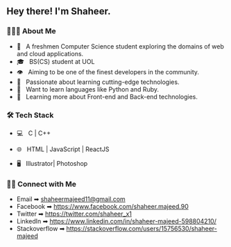 <h2> Hey there! I'm Shaheer.</h2>

<h3> 👨🏻‍💻 About Me </h3>

- 🤔 &nbsp; A freshmen Computer Science student exploring the domains of web and cloud applications.
- 🎓 &nbsp; BS(CS) student at UOL
-  👁  &nbsp; Aiming to be one of the finest developers in the community. 
- 🤩 &nbsp; Passionate about learning cutting-edge technologies.
- 💪 &nbsp; Want to learn languages like Python and Ruby.
- 🌱 &nbsp; Learning more about Front-end and Back-end technologies.


<h3>🛠 Tech Stack</h3>

- 💻 &nbsp; C | C++
- 🌐 &nbsp; HTML  | JavaScript |  ReactJS 

- 🖥 &nbsp; Illustrator| Photoshop 

<h3> 🤝🏻 Connect with Me </h3>

- Email ➡ shaheermajeed11@gmail.com
- Facebook ➡ https://www.facebook.com/shaheer.majeed.90
- Twitter ➡ https://twitter.com/shaheer_x1
- LinkedIn ➡ https://www.linkedin.com/in/shaheer-majeed-598804210/
- Stackoverflow ➡ https://stackoverflow.com/users/15756530/shaheer-majeed





